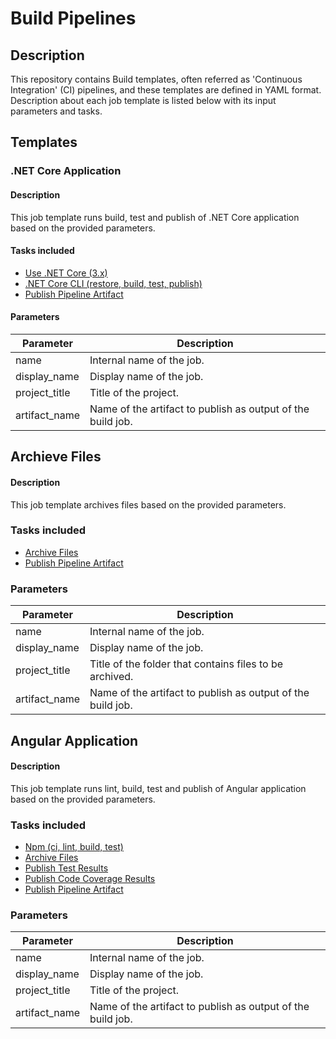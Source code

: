 # Build Pipelines
## Description 
This repository contains Build templates, often referred as 'Continuous Integration' (CI) pipelines, and these templates are defined in YAML format. Description about each job template is listed below with its input parameters and tasks.

## Templates
### .NET Core Application
#### Description
This job template runs build, test and publish of .NET Core application based on the provided parameters.

#### Tasks included
- [Use .NET Core (3.x)](https://docs.microsoft.com/en-us/azure/devops/pipelines/tasks/tool/dotnet-core-tool-installer?view=azure-devops)
- [.NET Core CLI (restore, build, test, publish)](https://docs.microsoft.com/en-us/azure/devops/pipelines/tasks/build/dotnet-core-cli?view=azure-devops)
- [Publish Pipeline Artifact](https://docs.microsoft.com/en-us/azure/devops/pipelines/tasks/utility/publish-pipeline-artifact?view=azure-devops)

#### Parameters
| Parameter | Description |
|--|--|
| name | Internal name of the job. |
| display_name | Display name of the job. |
| project_title | Title of the project. |
| artifact_name | Name of the artifact to publish as output of the build job. |

## Archieve Files
#### Description
This job template archives files based on the provided parameters.

### Tasks included
- [Archive Files](https://docs.microsoft.com/en-us/azure/devops/pipelines/tasks/utility/archive-files?view=azure-devops)
- [Publish Pipeline Artifact](https://docs.microsoft.com/en-us/azure/devops/pipelines/tasks/utility/publish-pipeline-artifact?view=azure-devops)

### Parameters
| Parameter | Description |
|--|--|
| name | Internal name of the job. |
| display_name | Display name of the job. |
| project_title | Title of the folder that contains files to be archived. |
| artifact_name | Name of the artifact to publish as output of the build job. |

## Angular Application
#### Description
This job template runs lint, build, test and publish of Angular application based on the provided parameters.

### Tasks included
- [Npm (ci, lint, build, test)](https://docs.microsoft.com/en-us/azure/devops/pipelines/tasks/package/npm?view=azure-devops)
- [Archive Files](https://docs.microsoft.com/en-us/azure/devops/pipelines/tasks/utility/archive-files?view=azure-devops)
- [Publish Test Results](https://docs.microsoft.com/en-us/azure/devops/pipelines/tasks/test/publish-test-results?view=azure-devops&tabs=yaml)
- [Publish Code Coverage Results](https://docs.microsoft.com/en-us/azure/devops/pipelines/tasks/test/publish-code-coverage-results?view=azure-devops)
- [Publish Pipeline Artifact](https://docs.microsoft.com/en-us/azure/devops/pipelines/tasks/utility/publish-pipeline-artifact?view=azure-devops)

### Parameters
| Parameter | Description |
|--|--|
| name | Internal name of the job. |
| display_name | Display name of the job. |
| project_title | Title of the project. |
| artifact_name | Name of the artifact to publish as output of the build job. |
